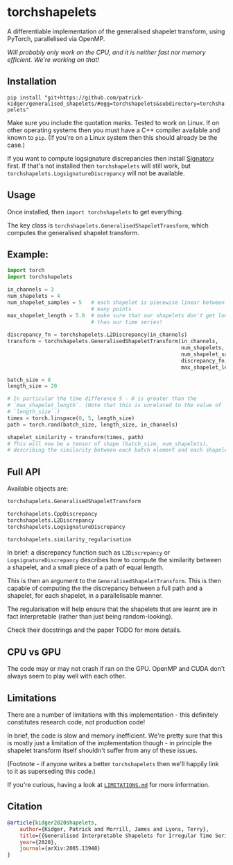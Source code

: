 # torchshapelets

A differentiable implementation of the generalised shapelet transform, using PyTorch, parallelised via OpenMP.

_Will probably only work on the CPU, and it is neither fast nor memory efficient. We're working on that!_

## Installation

`pip install "git+https://github.com/patrick-kidger/generalised_shapelets/#egg=torchshapelets&subdirectory=torchshapelets"`

Make sure you include the quotation marks. Tested to work on Linux. If on other operating systems then you must have a C++ compiler available and known to `pip`. (If you're on a Linux system then this should already be the case.)

If you want to compute logsignature discrepancies then install [Signatory](https://github.com/patrick-kidger/signatory) first. If that's not installed then `torchshapelets` will still work, but `torchshapelets.LogsignatureDiscrepancy` will not be available.

## Usage

Once installed, then `import torchshapelets` to get everything.

The key class is `torchshapelets.GeneralisedShapeletTransform`, which computes the generalised shapelet transform.

## Example:
```python
import torch
import torchshapelets

in_channels = 3
num_shapelets = 4
num_shapelet_samples = 5   # each shapelet is piecewise linear between this 
                           # many points
max_shapelet_length = 5.0  # make sure that our shapelets don't get longer 
                           # than our time series!
                           
discrepancy_fn = torchshapelets.L2Discrepancy(in_channels)
transform = torchshapelets.GeneralisedShapeletTransform(in_channels,
                                                        num_shapelets,
                                                        num_shapelet_samples,
                                                        discrepancy_fn,
                                                        max_shapelet_length)

batch_size = 8
length_size = 20

# In particular the time difference 5 - 0 is greater than the
# `max_shapelet_length`. (Note that this is unrelated to the value of 
# `length_size`.)
times = torch.linspace(0, 5, length_size)
path = torch.rand(batch_size, length_size, in_channels)

shapelet_similarity = transform(times, path)
# This will now be a tensor of shape (batch_size, num_shapelets),
# describing the similarity between each batch element and each shapelet.
```

## Full API
Available objects are:
```python
torchshapelets.GeneralisedShapeletTransform

torchshapelets.CppDiscrepancy
torchshapelets.L2Discrepancy
torchshapelets.LogsignatureDiscrepancy

torchshapelets.similarity_regularisation
```
In brief: a discrepancy function such as `L2Discrepancy` or `LogsignatureDiscrepancy` describes how to compute the similarity between a shapelet, and a small piece of a path of equal length.

This is then an argument to the `GeneralisedShapeletTransform`. This is then capable of computing the the discrepancy between a full path and a shapelet, for each shapelet, in a parallelisable manner.

The regularisation will help ensure that the shapelets that are learnt are in fact interpretable (rather than just being random-looking).

Check their docstrings and the paper TODO for more details.

## CPU vs GPU

The code may or may not crash if ran on the GPU. OpenMP and CUDA don't always seem to play well with each other.

## Limitations

There are a number of limitations with this implementation - this definitely constitutes research code, not production code!

In brief, the code is slow and memory inefficient. We're pretty sure that this is mostly just a limitation of the implementation though - in principle the shapelet transform itself shouldn't suffer from any of these issues.

(Footnote - if anyone writes a better `torchshapelets` then we'll happily link to it as superseding this code.)

If you're curious, having a look at [`LIMITATIONS.md`](./LIMITATIONS.md) for more information.

## Citation

```bibtex
@article{kidger2020shapelets,
    author={Kidger, Patrick and Morrill, James and Lyons, Terry},
    title={{Generalised Interpretable Shapelets for Irregular Time Series}},
    year={2020},
    journal={arXiv:2005.13948}
}
```
